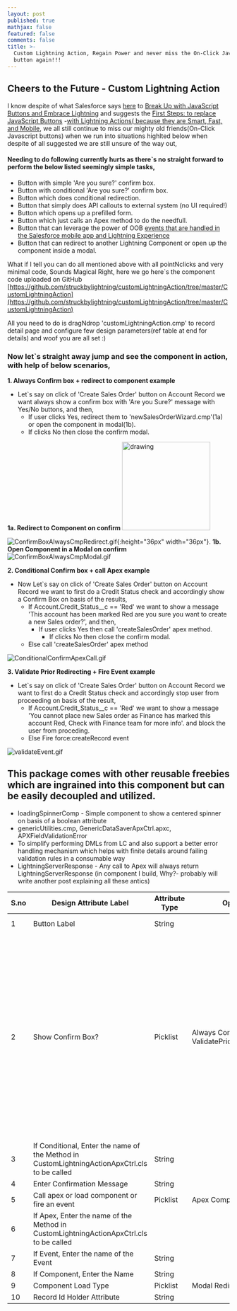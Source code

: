 ```yaml
---
layout: post
published: true
mathjax: false
featured: false
comments: false
title: >-
  Custom Lightning Action, Regain Power and never miss the On-Click JavaScript
  button again!!!
---
```

## Cheers to the Future - Custom Lightning Action

I know despite of what Salesforce says [here](https://developer.salesforce.com/blogs/developer-relations/2016/10/your-new-life-with-lightning-actions-smart-fast-and-mobile.html) to [Break Up with JavaScript Buttons and Embrace Lightning](https://developer.salesforce.com/blogs/developer-relations/?p=157981&preview=true) and suggests the [First Steps: to replace JavaScript Buttons](https://developer.salesforce.com/blogs/developer-relations/2016/09/take-the-first-steps-ways-you-can-replace-javascript-buttons.html)
-[with Lightning Actions( because they are Smart, Fast, and Mobile](https://developer.salesforce.com/blogs/developer-relations/2016/10/your-new-life-with-lightning-actions-smart-fast-and-mobile.html), we all still continue to miss our mighty old friends(On-Click Javascript buttons) when we run into situations highlted below when despite of all suggested we are still unsure of the way out,

#### Needing to do following currently hurts as there\`s no straight forward to perform the below listed seemingly simple tasks,

- Button with simple 'Are you sure?' confirm box.
- Button with conditional 'Are you sure?' confirm box.
- Button which does conditional redirection.
- Button that simply does API callouts to external system (no UI required!)
- Button which opens up a prefilled form.
- Button which just calls an Apex method to do the needfull.
- Button that can leverage the power of OOB [events that are handled in the Salesforce mobile app and Lightning Experience](https://developer.salesforce.com/docs/atlas.en-us.lightning.meta/lightning/events_one.htm) 
- Button that can redirect to another Lightning Component or open up the component inside a modal.

What if I tell you can do all mentioned above with all pointNclicks and very minimal code, Sounds Magical Right, here we go here\`s the component code uploaded on GitHub [https://github.com/struckbylightning/customLightningAction/tree/master/CustomLightningAction](https://github.com/struckbylightning/customLightningAction/tree/master/CustomLightningAction)

All you need to do is dragNdrop \'customLightningAction.cmp\' to record detail page and configure few design parameters(ref table at end for details) and woof you are all set :)

### Now let\`s straight away jump and see the component in action, with help of below scenarios,

**1. Always Confirm box + redirect to component example**
- Let\`s say on click of 'Create Sales Order' button on Account Record we want always show a confirm box with 'Are you Sure?' message with Yes/No buttons, and then,
  * If user clicks Yes, redirect them to 'newSalesOrderWizard.cmp'(1a) or open the component in modal(1b).
  * If clicks No then close the confirm modal.

**1a. Redirect to Component on confirm**
<img src="/images/ConfirmBoxAlwaysCmpRedirect.gif" alt="drawing" style="width: 200px;"/>

![ConfirmBoxAlwaysCmpRedirect.gif]({{site.baseurl}}/images/ConfirmBoxAlwaysCmpRedirect.gif){:height="36px" width="36px"}.
**1b. Open Component in a Modal on confirm**
![ConfirmBoxAlwaysCmpModal.gif]({{site.baseurl}}/images/ConfirmBoxAlwaysCmpModal.gif)

**2. Conditional Confirm box + call Apex example**
- Now Let\`s say on click of 'Create Sales Order' button on Account Record we want to first do a Credit Status check and accordingly show a Confirm Box on basis of the results,
  * If Account.Credit_Status__c == 'Red' we want to show a message 'This account has been marked Red are you     sure you want to create a new Sales order?', and then,
    * If user clicks Yes then call 'createSalesOrder' apex method.
      * If clicks No then close the confirm modal.
  * Else call 'createSalesOrder' apex method

![ConditionalConfirmApexCall.gif]({{site.baseurl}}/images/ConditionalConfirmApexCall.gif)

**3. Validate Prior Redirecting + Fire Event example**
- Let\`s say on click of 'Create Sales Order' button on Account Record we want to first do a Credit Status check and accordingly stop user from proceeding on basis of the result, 
  * If Account.Credit_Status__c == 'Red' we want to show a message 'You cannot place new Sales order as Finance has marked this account Red, Check with Finance team for more info'. and block the user from proceding.
  * Else Fire force:createRecord event

![validateEvent.gif]({{site.baseurl}}/images/validateEvent.gif)

## This package comes with other reusable freebies which are ingrained into this component but can be easily decoupled and utilized.
- loadingSpinnerComp - Simple component to show a centered spinner on basis of a boolean attribute
- genericUtilities.cmp, GenericDataSaverApxCtrl.apxc, APXFieldValidationError
- To simplify performing DMLs from LC and also support a better error handling mechanism which helps with finite details around failing validation rules in a consumable way 
- LightningServerResponse - Any call to Apex will always return LightningServerResponse (in component I build, Why?- probably will write another post explaining all these antics)

| S.no | Design Attribute Label                                                                          | Attribute Type | Options                                                         | Additional Description                                                                                                                                                                                                                                                                                                                                                                                                                                                                                                                                                                                                                 | Required? |
|------|-------------------------------------------------------------------------------------------------|----------------|-----------------------------------------------------------------|----------------------------------------------------------------------------------------------------------------------------------------------------------------------------------------------------------------------------------------------------------------------------------------------------------------------------------------------------------------------------------------------------------------------------------------------------------------------------------------------------------------------------------------------------------------------------------------------------------------------------------------|-----------|
| 1    | Button Label                                                                                    | String         |                                                                 | The text to be displayed inside   the button.                                                                                                                                                                                                                                                                                                                                                                                                                                                                                                                                                                                          | Yes       |
| 2    | Show Confirm Box?                                                                               | Picklist       | Always     Conditional     Never     ValidatePriorToRedirecting | 1. Always - \'Confirm box will   be shown always\'     2. Conditional - \'Apex method defined in attribute 3 will be called and on basis of   showConfirmMessage retured(as a part of returned LightningServerResponse\`s   objectData) confirm box will be shown accordingly.     3. Never - \'No Confirm box will be shown\'     4. ValidatePriorToRedirecting - \'No Confirm box will be shown, however   apex method defined in attribute 3 will be called and on basis of redirect   param returned (as a part of returned LightningServerResponse\`s objectData)   following logic will be executed or error message will be shown | Yes       |
| 3    | If Conditional, Enter the name   of the Method in CustomLightningActionApxCtrl.cls to be called | String         |                                                                 | Will be called as per #2, and   will need to return showConfirmMessage/redirect param accordingly.                                                                                                                                                                                                                                                                                                                                                                                                                                                                                                                                     |           |
| 4    | Enter Confirmation Message                                                                      | String         |                                                                 |                                                                                                                                                                                                                                                                                                                                                                                                                                                                                                                                                                                                                                        |           |
| 5    | Call apex or load component or   fire an event                                                  | Picklist       | Apex     Component     Event                                    |                                                                                                                                                                                                                                                                                                                                                                                                                                                                                                                                                                                                                                        |           |
| 6    | If Apex, Enter the name of the   Method in CustomLightningActionApxCtrl.cls to be called        |                |                                                                 |                                                                                                                                                                                                                                                                                                                                                                                                                                                                                                                                                                                                                                        |           |
| 7    | If Event, Enter the name of the   Event                                                         | String         |                                                                 |                                                                                                                                                                                                                                                                                                                                                                                                                                                                                                                                                                                                                                        |           |
| 8    | If Component, Enter the Name                                                                    | String         |                                                                 |                                                                                                                                                                                                                                                                                                                                                                                                                                                                                                                                                                                                                                        |           |
| 9    | Component Load Type                                                                             | Picklist       | Modal     Redirect                                              |                                                                                                                                                                                                                                                                                                                                                                                                                                                                                                                                                                                                                                        |           |
| 10   | Record Id Holder Attribute                                                                      | String         |                                                                 |                                                                                                                                                                                                                                                                                                                                                                                                                                                                                                                                                                                                                                        |           |
